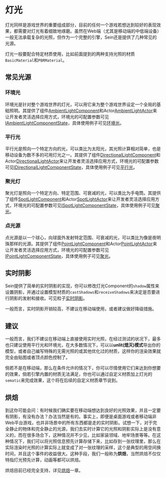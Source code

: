 # 灯光

灯光同样是游戏世界的重要组成部分，目前的任何一个游戏若想达到较好的表现效果，都需要对灯光有着细致地琢磨。虽然在Web端（尤其是移动端的中低端设备）一般无法承载复杂的光照，但作为一个完整的引擎，Sein还是提供了几种常见的光源。  

灯光一般要配合特定材质使用，比如前面提到的两种支持光照的材质`BasicMaterial`和`PBRMaterial`。

## 常见光源

### 环境光

环境光是针对整个游戏世界的灯光，可以用它来为整个游戏世界设定一个全局的基础照明。其提供了组件[AmbientLightComponent](../../document/classes/ambientlightcomponent)和Actor[AmbientLightActor](../../document/classes/ambientlightactor)来让开发者灵活选择应用方式，环境光的可配置参数可见[IAmbientLightComponentState](../../document/interfaces/iambientlightcomponentstate)，具体使用例子可见[环境光](../../example/light/ambient-light)。

### 平行光

平行光是照向一个特定方向的光，可以类比为太阳光，其光照计算相对简单，也是移动设备为数不多的可用灯光之一。其提供了组件[DirectionalLightComponent](../../document/classes/directionallightcomponent)和Actor[DirectionalLightActor](../../document/classes/directionallightactor)来让开发者灵活选择应用方式，环境光的可配置参数可见[IDirectionalLightComponentState](../../document/interfaces/idirectionallightcomponentstate)，具体使用例子可见[平行光](../../example/light/directional-light)。

### 聚光灯

聚光灯是照向一个特定方向、特定范围、可衰减的光，可以类比为手电筒。其提供了组件[SpotLightComponent](../../document/classes/spotlightcomponent)和Actor[SpotLightActor](../../document/classes/spotlightactor)来让开发者灵活选择应用方式，环境光的可配置参数可见[ISpotLightComponentState](../../document/interfaces/ispotlightcomponentstate)，具体使用例子可见[聚光](../../example/light/spot-light)。

### 点光源

点光源是以一个球心，向球面外发射特定范围、可衰减的光，可以类比为像是夜明珠那样的光源。其提供了组件[PointLightComponent](../../document/classes/pointlightcomponent)和Actor[PointLightActor](../../document/classes/pointlightactor)来让开发者灵活选择应用方式，环境光的可配置参数可见[IPointLightComponentState](../../document/interfaces/ipointlightcomponentstate)，具体使用例子可见[聚光](../../example/light/point-light)。

## 实时阴影

Sein提供了简单的实时阴影的实现，你可以修改灯光Component的`shadow`属性来设置阴影，并通过设置模型材质的`castShadows`和`receiveShadows`来决定是否要进行阴影的发射和接收。可见粒子[实时阴影](../../example/light/shadow)。  

一般而言，实时阴影开销较高，不建议在移动端使用，或者建议做好降级措施。

## 建议

一般而言，我们不建议在移动端上直接使用实时光照，在经过测试的状况下，最多也只建议使用平行光和环境光，在大多数情况下，可以以**unlit(熄灭)模式**导出你的模型，或者自己编写特殊的无需光照的或其他优化过的材质，这样你的渲染效果就完全由贴图或者顶点颜色控制了。  

倘若不是在移动端，那么在条件允许的情况下，你可以尽情使用它们来达到你想要的效果，倘若引擎内置的材质无法满足，你也可以通过自定义材质加上灯光的`sematic`来完成效果，这个将在后续的自定义材质章节说到。

## 烘焙

到这你可能会问：有时候我们确实要在移动端想达到良好的光照效果，并且一定要有阴影，有没有办法？办法当然是有的。事实上，即便是桌面游戏或者移动端非Web平台游戏，也并非场景中的所有东西都是走的实时阴影。试想一下，对于完全静止的物体和完全静止的光源，我们去实时计算它的光照和阴影实际上是没有意义的，而在很多场合下，这种情况并不少见，比如家装领域、地牢场景等等。在这种情况下，我们可以将光照信息预先计算存储下来，比如存到一张纹理里，那么在实际渲染时光照的计算实际上就变成了对一张纹理的采样，这个是典型的用空间换时间，并且这个事件的收益很大。这种手段，我们一般称为**烘焙**，当然烘焙不仅仅特指灯光预先计算，动画等都可以烘焙。

烘焙目前已经完全支持，详见[烘焙](../scene-editor/baking)一章。
